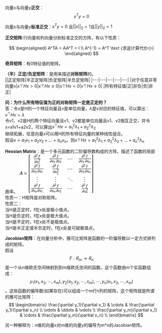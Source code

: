 向量x与向量y**正交**：$$x^Ty=0$$  

向量x与向量y**标准正交**：$x^Ty=0$ 且$||x||_2=1$且$||y||_2=1$    

**正交矩阵**:行向量和列向量分别标准正交的方阵，有以下性质：

$$
\begin{aligned}
A^TA = AA^T = I \\
A^{-1} = A^T  \text {求逆计算代价小}
\end{aligned}
$$

**奇异矩阵**：有0特征值的矩阵。  

**（半）正定/负定矩阵**：是用来描述**对称矩阵**的。  
||正定矩阵|半正定矩阵|负定矩阵|半负定矩阵|
|---|---|---|---|---|
|对于任意非零向量x|$x\top Hx > 0$|$x\top Hx \ge 0$|$x\top Hx < 0$|$x\top Hx \le 0$|
|所有特征值|正|非负|负|非正|

**问：为什么所有特征值为正的对称矩阵一定是正定的？**  
答：令v是H的一个特征向量且v是单位向量，$\lambda$是v对应的特征值，可以算出：$v^\top H v = \lambda$  
令v1、v2是H的两个特征向量且v1、v2都是单位向量且v1、v2相互正交，并令x=a1v1+a2v2，可以算出$x^\top Hx = a_1^2\lambda_1 + a_2^2\lambda_2$   
继续拓展，任意向量x可以用H的所有特征向量的某种线性组合。  
假设$x=a_1v_1 + a_2v_2 + ... + a_n v_n$，则$x\top Hx = a_1^2\lambda_1 + a_2^2\lambda_2 + ... + a_n^2\lambda_n$

**Hessian Matrix**：是一个多元函数的二阶偏导数构成的方阵，描述了函数的局部曲率。
![](/assets/images/1.png)  
性质一：H矩阵是对称矩阵。  
性质二：  
当H是正定时，f在x处是极小值点。  
当H是负定时，f在x处是极大值点。  
当H是不定时，f在x处不是极值点。  
当H是半正定或半负定时，f在x处是可疑极值点。  

**Jacobian矩阵**：在向量分析中，雅可比矩阵是函数的一阶偏导数以一定方式排列成的矩阵。  
假设$$F:R_m\rightarrow R_n$$是一个从n维欧氏空间映射到到m维欧氏空间的函数。这个函数由m个实函数组成：$$y_1(x_1,x_2,\cdots,x_m),y_2(x_1,x_2,\cdots,x_m),\cdots,y_n(x_1,x_2,\cdots,x_m)$$。这些函数的偏导数(如果存在)可以组成一个m行n列的矩阵，这个矩阵就是所谓的雅可比矩阵：
$$
\begin{bmatrix}
\frac{\partial y_1}{\partial x_1} & \cdots & \frac{\partial y_1}{\partial x_n} \\
\vdots & \ddots & \vdots \\
\frac{\partial y_m}{\partial x_1} & \cdots & \frac{\partial y_m}{\partial x_n} \\
\end{bmatrix}
$$

另一种解释为：n维的向量x对m维的向量y的偏导为m*n的Jacobian矩阵。  